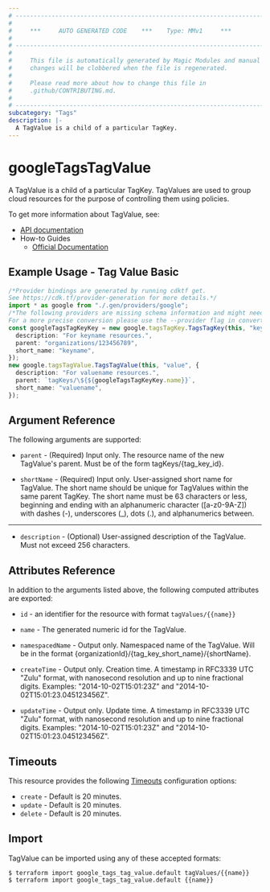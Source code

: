 ```yaml
---
# ----------------------------------------------------------------------------
#
#     ***     AUTO GENERATED CODE    ***    Type: MMv1     ***
#
# ----------------------------------------------------------------------------
#
#     This file is automatically generated by Magic Modules and manual
#     changes will be clobbered when the file is regenerated.
#
#     Please read more about how to change this file in
#     .github/CONTRIBUTING.md.
#
# ----------------------------------------------------------------------------
subcategory: "Tags"
description: |-
  A TagValue is a child of a particular TagKey.
---
```


# googleTagsTagValue

A TagValue is a child of a particular TagKey. TagValues are used to group cloud resources for the purpose of controlling them using policies.

To get more information about TagValue, see:

* [API documentation](https://cloud.google.com/resource-manager/reference/rest/v3/tagValues)
* How-to Guides
  * [Official Documentation](https://cloud.google.com/resource-manager/docs/tags/tags-creating-and-managing)

## Example Usage - Tag Value Basic

```typescript
/*Provider bindings are generated by running cdktf get.
See https://cdk.tf/provider-generation for more details.*/
import * as google from "./.gen/providers/google";
/*The following providers are missing schema information and might need manual adjustments to synthesize correctly: google.
For a more precise conversion please use the --provider flag in convert.*/
const googleTagsTagKeyKey = new google.tagsTagKey.TagsTagKey(this, "key", {
  description: "For keyname resources.",
  parent: "organizations/123456789",
  short_name: "keyname",
});
new google.tagsTagValue.TagsTagValue(this, "value", {
  description: "For valuename resources.",
  parent: `tagKeys/\${${googleTagsTagKeyKey.name}}`,
  short_name: "valuename",
});

```

## Argument Reference

The following arguments are supported:

*   `parent` -
    (Required)
    Input only. The resource name of the new TagValue's parent. Must be of the form tagKeys/{tag\_key\_id}.

*   `shortName` -
    (Required)
    Input only. User-assigned short name for TagValue. The short name should be unique for TagValues within the same parent TagKey.
    The short name must be 63 characters or less, beginning and ending with an alphanumeric character (\[a-z0-9A-Z]) with dashes (-), underscores (\_), dots (.), and alphanumerics between.

***

* `description` -
  (Optional)
  User-assigned description of the TagValue. Must not exceed 256 characters.

## Attributes Reference

In addition to the arguments listed above, the following computed attributes are exported:

*   `id` - an identifier for the resource with format `tagValues/{{name}}`

*   `name` -
    The generated numeric id for the TagValue.

*   `namespacedName` -
    Output only. Namespaced name of the TagValue. Will be in the format {organizationId}/{tag\_key\_short\_name}/{shortName}.

*   `createTime` -
    Output only. Creation time.
    A timestamp in RFC3339 UTC "Zulu" format, with nanosecond resolution and up to nine fractional digits. Examples: "2014-10-02T15:01:23Z" and "2014-10-02T15:01:23.045123456Z".

*   `updateTime` -
    Output only. Update time.
    A timestamp in RFC3339 UTC "Zulu" format, with nanosecond resolution and up to nine fractional digits. Examples: "2014-10-02T15:01:23Z" and "2014-10-02T15:01:23.045123456Z".

## Timeouts

This resource provides the following
[Timeouts](https://developer.hashicorp.com/terraform/plugin/sdkv2/resources/retries-and-customizable-timeouts) configuration options:

* `create` - Default is 20 minutes.
* `update` - Default is 20 minutes.
* `delete` - Default is 20 minutes.

## Import

TagValue can be imported using any of these accepted formats:

```console
$ terraform import google_tags_tag_value.default tagValues/{{name}}
$ terraform import google_tags_tag_value.default {{name}}
```
